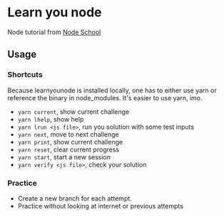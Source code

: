 # Learn you node

Node tutorial from [Node School](https://nodeschool.io/#workshoppers)

## Usage

### Shortcuts

Because learnyounode is installed locally, one has to either use yarn or reference the binary in node_modules. It's easier to use yarn, imo.

*   `yarn current`, show current challenge
*   `yarn lhelp`, show help
*   `yarn lrun <js file>`, run you solution with some test inputs
*   `yarn next`, move to next challenge
*   `yarn print`, show current challenge
*   `yarn reset`, clear current progress
*   `yarn start`, start a new session
*   `yarn verify <js file>`, check your solution

### Practice

*   Create a new branch for each attempt.
*   Practice without looking at internet or previous attempts 
